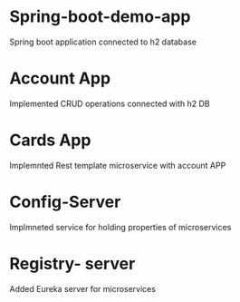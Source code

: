 # Spring-boot-demo-app
Spring boot application connected to h2 database


# Account App 
Implemented CRUD operations connected with h2 DB

# Cards App
Implemnted Rest template microservice with account APP

# Config-Server
Implmneted service for holding properties of microservices

# Registry- server
Added Eureka server for microservices
